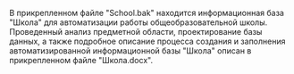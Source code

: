 В прикрепленном файле "School.bak" находится информационная база "Школа" для автоматизации работы общеобразовательной школы. 
Проведенный анализ предметной области, проектирование базы данных, а также подробное описание процесса создания и заполнения автоматизированной информационной базы "Школа" описан в прикрепленном файле "Школа.docx".
